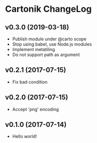 # Cartonik ChangeLog

## v0.3.0 (2019-03-18)

- Publish module under @carto scope
- Stop using babel, use Node.js modules
- Implement metatiling
- Do not support path as argument

## v0.2.1 (2017-07-15)

- Fix bad condition

## v0.2.0 (2017-07-15)

- Accept 'png' encoding

## v0.1.0 (2017-07-14)

- Hello world!
